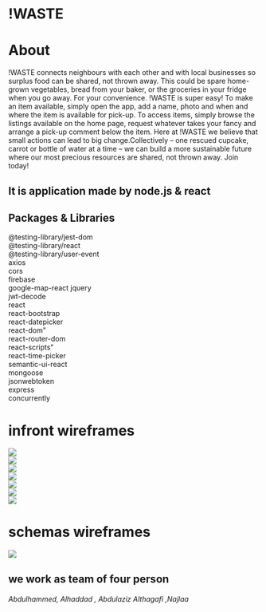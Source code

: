 # !WASTE

# About 

!WASTE connects neighbours with each other and with local businesses so surplus food can be shared, not thrown away. This could be spare home-grown vegetables, bread from your baker, or the groceries in your fridge when you go away. For your convenience.
!WASTE is super easy! To make an item available, simply open the app, add a name, photo and when and where the item is available for pick-up.
To access items, simply browse the listings available on the home page, request whatever takes your fancy and arrange a pick-up comment below the item.
Here at !WASTE we believe that small actions can lead to big change.Collectively – one rescued cupcake, carrot or bottle of water at a time – we can build a more sustainable future where our most precious resources are shared, not thrown away. Join today!

## It is application made by node.js & react 
##  Packages & Libraries
   @testing-library/jest-dom <br/>
   @testing-library/react<br/>
   @testing-library/user-event<br/>
   axios<br/>
   cors<br/>
   firebase<br/>
   google-map-react
   jquery<br/>
   jwt-decode<br/>
   react<br/>
   react-bootstrap<br/>
   react-datepicker<br/>
    react-dom"<br/>
    react-router-dom<br/>
    react-scripts"<br/>
    react-time-picker<br/>
    semantic-ui-react<br/>
    mongoose<br/>
    jsonwebtoken<br/>
   express<br/>
   concurrently<br/>



# infront wireframes


![](homepage.png)<br/>
![](signinpage.png)<br/>
![](profilepage.png)<br/>
![](itempage.png)<br/>
![](creatitempage.png)<br/>
![](deleteitem.png)<br/>
![](signup.png)<br/>
# schemas wireframes
![](schemas.png)<br/>

## we work as team of four person

###### Abdulhammed, Alhaddad , Abdulaziz Althagafi ,Najlaa 
